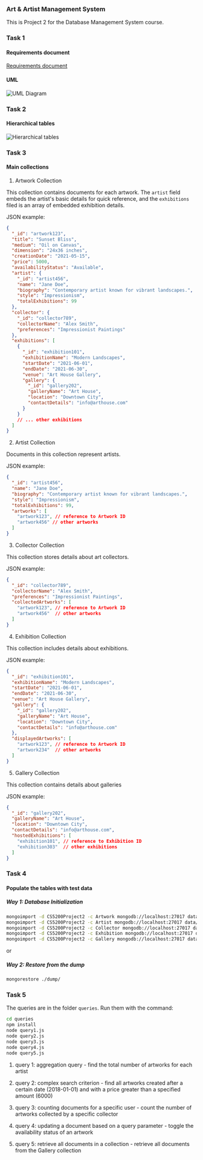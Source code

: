 ### Art & Artist Management System

This is Project 2 for the Database Management System course.


### Task 1

#### Requirements document

[Requirements document](./requirements.pdf)

#### UML

![UML Diagram](./uml.png)

### Task 2

#### Hierarchical tables

![Hierarchical tables](./erd.png)

### Task 3

#### Main collections

1. Artwork Collection

This collection contains documents for each artwork. The `artist` field embeds the artist's basic details for quick reference, and the `exhibitions` filed is an array of embedded exhibition details.

JSON example:

```json
{
  "_id": "artwork123",
  "title": "Sunset Bliss",
  "medium": "Oil on Canvas",
  "dimension": "24x36 inches",
  "creationDate": "2021-05-15",
  "price": 5000,
  "availabilityStatus": "Available",
  "artist": {
    "_id": "artist456",
    "name": "Jane Doe",
    "biography": "Contemporary artist known for vibrant landscapes.",
    "style": "Impressionism",
    "totalExhibitions": 99
  },
  "collector": {
    "_id": "collector789",
    "collectorName": "Alex Smith",
    "preferences": "Impressionist Paintings"
  },
  "exhibitions": [
    {
      "_id": "exhibition101",
      "exhibitionName": "Modern Landscapes",
      "startDate": "2021-06-01",
      "endDate": "2021-06-30",
      "venue": "Art House Gallery",
      "gallery": {
        "_id": "gallery202",
        "galleryName": "Art House",
        "location": "Downtown City",
        "contactDetails": "info@arthouse.com"
      }
    }
    // ... other exhibitions
  ]
}
```

2. Artist Collection

Documents in this collection represent artists.

JSON example:

```json
{
  "_id": "artist456",
  "name": "Jane Doe",
  "biography": "Contemporary artist known for vibrant landscapes.",
  "style": "Impressionism",
  "totalExhibitions": 99,
  "artworks": [
    "artwork123", // reference to Artwork ID
    "artwork456" // other artworks
  ]
}
```

3. Collector Collection

This collection stores details about art collectors.

JSON example:

```json
{
  "_id": "collector789",
  "collectorName": "Alex Smith",
  "preferences": "Impressionist Paintings",
  "collectedArtworks": [
    "artwork123", // reference to Artwork ID
    "artwork456"  // other artworks
  ]
}
```

4. Exhibition Collection

This collection includes details about exhibitions.

JSON example:

```json
{
  "_id": "exhibition101",
  "exhibitionName": "Modern Landscapes",
  "startDate": "2021-06-01",
  "endDate": "2021-06-30",
  "venue": "Art House Gallery",
  "gallery": {
    "_id": "gallery202",
    "galleryName": "Art House",
    "location": "Downtown City",
    "contactDetails": "info@arthouse.com"
  },
  "displayedArtworks": [
    "artwork123", // reference to Artwork ID
    "artwork234"  // other artworks
  ]
}
```

5. Gallery Collection

This collection contains details about galleries

JSON example:

```json
{
  "_id": "gallery202",
  "galleryName": "Art House",
  "location": "Downtown City",
  "contactDetails": "info@arthouse.com",
  "hostedExhibitions": [
    "exhibition101", // reference to Exhibition ID
    "exhibition303"  // other exhibitions
  ]
}
```

### Task 4

#### Populate the tables with test data

##### Way 1: Database Initialization

```bash
mongoimport -d CS5200Project2 -c Artwork mongodb://localhost:27017 data/artwork.json --jsonArray
mongoimport -d CS5200Project2 -c Artist mongodb://localhost:27017 data/artist.json --jsonArray
mongoimport -d CS5200Project2 -c Collector mongodb://localhost:27017 data/collector.json --jsonArray
mongoimport -d CS5200Project2 -c Exhibition mongodb://localhost:27017 data/exhibition.json --jsonArray
mongoimport -d CS5200Project2 -c Gallery mongodb://localhost:27017 data/gallery.json --jsonArray
```

or

##### Way 2: Restore from the dump

```bash
mongorestore ./dump/
```

### Task 5

The queries are in the folder `queries`. Run them with the command:

```bash
cd queries
npm install
node query1.js
node query2.js
node query3.js
node query4.js
node query5.js
```

1. query 1: aggregation query - find the total number of artworks for each artist

2. query 2: complex search criterion - find all artworks created after a certain date (2018-01-01) and with a price greater than a specified amount (6000)

3. query 3: counting documents for a specific user - count the number of artworks collected by a specific collector

4. query 4: updating a document based on a query parameter - toggle the availability status of an artwork

5. query 5: retrieve all documents in a collection - retrieve all documents from the Gallery collection